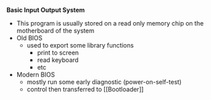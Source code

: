 **Basic Input Output System**

- This program is usually stored on a read only memory chip on the motherboard of the system 
- Old BIOS
	- used to export some library functions 
		- print to screen
		- read keyboard 
		- etc 
- Modern BIOS
	- mostly run some early diagnostic (power-on-self-test)
	- control then transferred to [[Bootloader]]  